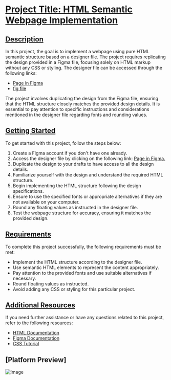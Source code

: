 # [Project Title: HTML Semantic Webpage Implementation](https://github.com/Idiane05/alu-web-development/tree/master/html_advanced#project-title-html-semantic-webpage-implementation)  
## [Description](https://github.com/Idiane05/alu-web-development/tree/master/html_advanced#description)  
In this project, the goal is to implement a webpage using pure HTML semantic structure based on a designer file. The project requires replicating the design provided in a Figma file, focusing solely on HTML markup without any CSS or styling. The designer file can be accessed through the following links:

- [Page in Figma](https://intranet.aluswe.com/rltoken/AvebjcsZhQIMt3DsN_fiZA)
- [fig file](https://intranet.aluswe.com/rltoken/BOC4LSHhGgn-RudlXjuUKg)  

The project involves duplicating the design from the Figma file, ensuring that the HTML structure closely matches the provided design details. It is essential to pay attention to specific instructions and considerations mentioned in the designer file regarding fonts and rounding values.

## [Getting Started](https://github.com/Idiane05/alu-web-development/tree/master/html_advanced#getting-started)  

To get started with this project, follow the steps below:  

1. Create a Figma account if you don't have one already.  
2. Access the designer file by clicking on the following link: [Page in Figma.](https://www.figma.com/file/dyYL6Ku4WG7vsdpwvlcJZC/Homepage?type=design&node-id=0-1&mode=design&t=TgwYJ15RYDOweW5O-0)  
3. Duplicate the design to your drafts to have access to all the design details.  
4. Familiarize yourself with the design and understand the required HTML structure.  
5. Begin implementing the HTML structure following the design specifications.  
6. Ensure to use the specified fonts or appropriate alternatives if they are not available on your computer.  
7. Round any floating values as instructed in the designer file.  
8. Test the webpage structure for accuracy, ensuring it matches the provided design.  

## [Requirements](https://github.com/Idiane05/alu-web-development/tree/main/html_advanced#getting-started)  

To complete this project successfully, the following requirements must be met:  

- Implement the HTML structure according to the designer file.
- Use semantic HTML elements to represent the content appropriately.
- Pay attention to the provided fonts and use suitable alternatives if necessary.
- Round floating values as instructed.
- Avoid adding any CSS or styling for this particular project.  

## [Additional Resources](https://github.com/Idiane05/alu-web-development/tree/main/html_advanced#getting-started)  
If you need further assistance or have any questions related to this project, refer to the following resources:

- [HTML Documentation](https://developer.mozilla.org/en-US/docs/Web/HTML)
- [Figma Documentation](https://developer.mozilla.org/en-US/docs/Web/HTML)
- [CSS Tutorial](https://developer.mozilla.org/en-US/docs/Web/HTML)

## [Platform Preview]
![Image](../html_advanced/img/1f4cd63ecc3a8c03b0f4309b74aca179e225aabf.jpg)


